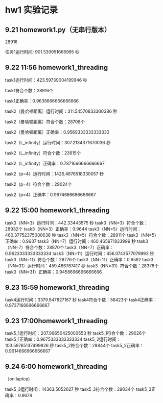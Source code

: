 # hw1 实验记录

## 9.21 homework1.py（无串行版本）

28916

任务1运行时间: 901.530951666995 秒

 

## 9.22 11:56 homework1_threading

task1运行时间：423.59739004199946 秒

task1符合个数：28916个

task1正确率：0.9638666666666666

task2（曼哈顿距离）运行时间：311.54570833300386 秒

task2（曼哈顿距离）符合个数：28708个

task2（曼哈顿距离）正确率：0.9569333333333333

task2（L_infinity）运行时间：307.2134371670036 秒

task2（L_infinity）符合个数：23615个

task2（L_infinity）正确率：0.7871666666666667

task2（p=4）运行时间：1426.4876518330057 秒

task2（p=4）符合个数：29024个

task2（p=4）正确率：0.9674666666666667



## 9.22 15:00 homework1_threading

task3（NN=3）运行时间：442.33443575 秒
task3（NN=3）符合个数：28932个
task3（NN=3）正确率：0.9644
task3（NN=5）运行时间：460.37752375000036 秒
task3（NN=5）符合个数：28911个
task3（NN=5）正确率：0.9637
task3（NN=7）运行时间：460.465971833999 秒
task3（NN=7）符合个数：28870个
task3（NN=7）正确率：0.9623333333333334
task3（NN=11）运行时间：456.0743577079993 秒
task3（NN=11）符合个数：28776个
task3（NN=11）正确率：0.9592
task3（NN=31）运行时间：459.486767417 秒
task3（NN=31）符合个数：28376个
task3（NN=31）正确率：0.9458666666666666



## 9.23 15:59 homework1_threading

task4运行时间：3379.547827167 秒
task4符合个数：58423个
task4正确率：0.9737166666666667



## 9.23 17:00homework1_threading

task5_1运行时间：207.96650425000553 秒
task5_1符合个数：29026个
task5_1正确率：0.9675333333333334
task5_2运行时间：103.59765137499926 秒
task5_2符合个数：28844个
task5_2正确率：0.9614666666666667



## 9.24 6:00 homework1_threading

（on laptop)

task5_3运行时间：14363.5052027 秒
task5_3符合个数：29034个
task5_3正确率：0.9678

